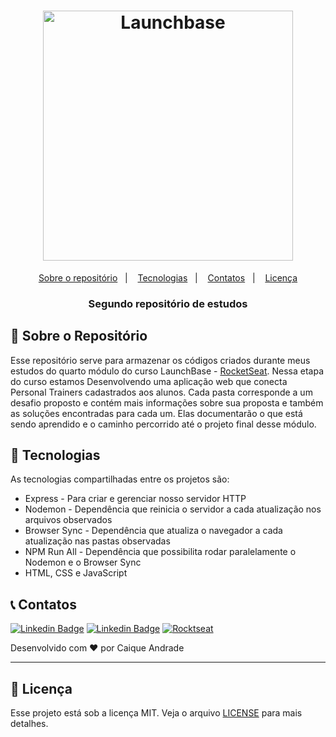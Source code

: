 <h1 align="center">
    <img alt="Launchbase" src="https://storage.googleapis.com/golden-wind/bootcamp-launchbase/logo.png" width="400px" />
</h1>

<p align="center">
  <a href="https://github.com/caique-dev/repositorioDeEstudos-2#rocket-sobre-o-reposit%C3%B3rio">Sobre o repositório</a>&nbsp;&nbsp;&nbsp;|&nbsp;&nbsp;&nbsp;
  <a href="#robot-tecnologias">Tecnologias</a>&nbsp;&nbsp;&nbsp;|&nbsp;&nbsp;&nbsp;
  <a href="#telephone_receiver-contatos">Contatos</a>&nbsp;&nbsp;&nbsp;|&nbsp;&nbsp;&nbsp;
  <a href="#memo-licença">Licença</a>
</p>

<h3 align="center">
  Segundo repositório de estudos
</h3>

## :rocket: Sobre o Repositório

Esse repositório serve para armazenar os códigos criados durante meus estudos do quarto módulo do curso LaunchBase - [RocketSeat](https://rocketseat.com.br/). Nessa etapa do curso estamos Desenvolvendo uma aplicação web que conecta Personal Trainers cadastrados aos alunos. Cada pasta corresponde a um desafio proposto e contém mais informações sobre sua proposta e também as soluções encontradas para cada um. Elas documentarão o que está sendo aprendido e o caminho percorrido até o projeto final desse módulo.

## :robot: Tecnologias

As tecnologias compartilhadas entre os projetos são:

* Express - Para criar e gerenciar nosso servidor HTTP
* Nodemon - Dependência que reinicia o servidor a cada atualização nos arquivos observados
* Browser Sync - Dependência que atualiza o navegador a cada atualização nas pastas observadas
* NPM Run All - Dependência que possibilita rodar paralelamente o Nodemon e o Browser Sync
* HTML, CSS e JavaScript

## :telephone_receiver: Contatos

[![Linkedin Badge](https://img.shields.io/badge/-caique_andrade-blue?style=for-the-badge&logo=Linkedin&logoColor=white&link=https://www.linkedin.com/in/caique-andrade-8a8153189/)](https://www.linkedin.com/in/caique-andrade-8a8153189/)
[![Linkedin Badge](https://img.shields.io/badge/-caiquepinheiro@icloud.com-red?style=for-the-badge&logo=Gmail&logoColor=white&link=mailto:caiquepinheiro@icloud.com)](mailto:caiquepinheiro@icloud.com)
[![Rocktseat](https://img.shields.io/badge/-Caique%20Andrade-%239466FF?style=for-the-badge&logo=data:image/png;base64,iVBORw0KGgoAAAANSUhEUgAAABAAAAAQCAMAAAAoLQ9TAAAALVBMVEVHcExxWsF0XMJzXMJxWcFsUsD///9jRrzY0u6Xh9Gsn9n39fyMecy0qd2bjNJWBT0WAAAABHRSTlMA2Do606wF2QAAAGlJREFUGJVdj1cWwCAIBLEsRU3uf9xobDH8+GZwUYi8i6ucJwrxKE+7D0G9Q4vlYqtmCSjndr4CgCgzlyFgfKfKCVO0LrPKjmiqMxGXkJwNnXskqWG+1oSM+BSwD8f29YLNjvx/OQrn+g99oQSoNmt3PgAAAABJRU5ErkJggg==)](https://app.rocketseat.com.br/me/caique-andrade-1591990375)

Desenvolvido com :heart: por Caique Andrade

---

## :memo: Licença

Esse projeto está sob a licença MIT. Veja o arquivo [LICENSE](../LICENSE) para mais detalhes.
